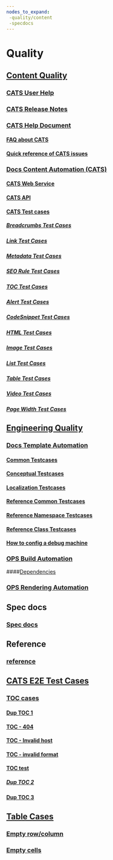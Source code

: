 ```yaml
---
nodes_to_expand:
 -quality/content
 -specdocs
---
```


# Quality
## [Content Quality](quality/content/index.md)
### [CATS User Help](quality/content/cats-user-help.md)
### [CATS Release Notes](quality/content/cats-release-notes.md)
### [CATS Help Document](quality/content/docs-content-e2e/CATSHelpDocuments/CATS-help-document.md)
#### [FAQ about CATS](quality/content/docs-content-e2e/CATSHelpDocuments/FAQ.md)
#### [Quick reference of CATS issues](quality/content/docs-content-e2e/CATSHelpDocuments/Quick-ref-of-CATS-issues.md)
### [Docs Content Automation (CATS)](quality/content/docs-content-e2e/Index.md)
#### [CATS Web Service](quality/content/docs-content-e2e/CATS-Web-Service.md)
#### [CATS API](quality/content/docs-content-e2e/CATS-API.md)
#### [CATS Test cases](quality/content/docs-content-e2e/CATSTestCases/Index.md)
##### [Breadcrumbs Test Cases](quality/content/docs-content-e2e/CATSTestCases/Breadcrumb-Case.md)
##### [Link Test Cases](quality/content/docs-content-e2e/CATSTestCases/Link-Case.md)
##### [Metadata Test Cases](quality/content/docs-content-e2e/CATSTestCases/Metadata-Case.md)
##### [SEO Rule Test Cases](quality/content/docs-content-e2e/CATSTestCases/SEO-Rule.md)
##### [TOC Test Cases](quality/content/docs-content-e2e/CATSTestCases/TOC-Case.md)
##### [Alert Test Cases](quality/content/docs-content-e2e/CATSTestCases/Alert-Case.md)
##### [CodeSnippet Test Cases](quality/content/docs-content-e2e/CATSTestCases/Code-Snippet-Case.md)
##### [HTML Test Cases](quality/content/docs-content-e2e/CATSTestCases/HTML-Case.md)
##### [Image Test Cases](quality/content/docs-content-e2e/CATSTestCases/Image-Case.md)
##### [List Test Cases](quality/content/docs-content-e2e/CATSTestCases/List-Case.md)
##### [Table Test Cases](quality/content/docs-content-e2e/CATSTestCases/Table-Case.md)
##### [Video Test Cases](quality/content/docs-content-e2e/CATSTestCases/Video-Case.md)
##### [Page Width Test Cases](quality/content/docs-content-e2e/CATSTestCases/Page-Width-Case.md)
## [Engineering Quality](quality/engineering/index.md)
### [Docs Template Automation](quality/engineering/docs-ui-template-e2e/index.md)
#### [Common Testcases](quality/engineering/docs-ui-template-e2e/Common.md)
#### [Conceptual Testcases](quality/engineering/docs-ui-template-e2e/Conceptual.md)
#### [Localization Testcases](quality/engineering/docs-ui-template-e2e/Localization.md)
#### [Reference Common Testcases](quality/engineering/docs-ui-template-e2e/Reference-Common.md)
#### [Reference Namespace Testcases](quality/engineering/docs-ui-template-e2e/Reference-Namespace.md)
#### [Reference Class Testcases](quality/engineering/docs-ui-template-e2e/Reference-Class.md)
#### [How to config a debug machine](quality/engineering/docs-ui-template-e2e/config-debug-machine.md)
### [OPS Build Automation](quality/engineering/ops-build-e2e/ops-build-e2e-testcases.md)
####[Dependencies](quality/engineering/ops-build-e2e/dependencies.md)
### [OPS Rendering Automation](quality/engineering/ops-rendering-e2e/ops-rendering-e2e.md)

## Spec docs
### [Spec docs](specdocs/NewRepo.md)
## Reference
### [reference](reference.md)

## [CATS E2E Test Cases](TestCases/index.md)
### [TOC cases](TestCases/TOC-Cases/index.md)
#### [Dup TOC 1](TestCases/TOC-Cases/BrokenTOC-dupTest.md)
#### [TOC - 404](TestCases/TOC-Cases/inde.md)
#### [TOC - Invalid host](https://review.docs.microsoft.com0000/en-us/azure/)
#### [TOC - invalid format](ttps://review.docs.microsoft.com/en-us/azure/)
#### [TOC test](TestCases/TOC-Cases/TOCTest.md)
##### [Dup TOC 2](TestCases/TOC-Cases/BrokenTOC-dupTest.md)
#### [Dup TOC 3](TestCases/TOC-Cases/BrokenTOC-dupTest.md)

## [Table Cases](TestCases/Table-Cases/index.md)
### [Empty row/column](TestCases/Table-Cases/Empty-Row-or-Column.md)
### [Empty cells](TestCases/Table-Cases/Empty-Cells.md)
